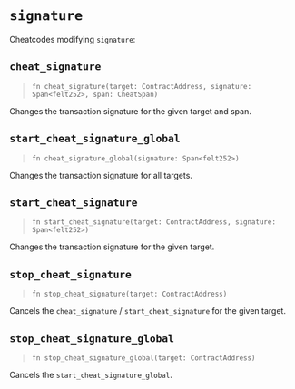 # `signature`

Cheatcodes modifying `signature`:

## `cheat_signature`
> `fn cheat_signature(target: ContractAddress, signature: Span<felt252>, span: CheatSpan)`

Changes the transaction signature for the given target and span.

## `start_cheat_signature_global`
> `fn cheat_signature_global(signature: Span<felt252>)`

Changes the transaction signature for all targets.

## `start_cheat_signature`
> `fn start_cheat_signature(target: ContractAddress, signature: Span<felt252>)`

Changes the transaction signature for the given target.

## `stop_cheat_signature`
> `fn stop_cheat_signature(target: ContractAddress)`

Cancels the `cheat_signature` / `start_cheat_signature` for the given target.

## `stop_cheat_signature_global`
> `fn stop_cheat_signature_global(target: ContractAddress)`

Cancels the `start_cheat_signature_global`.
